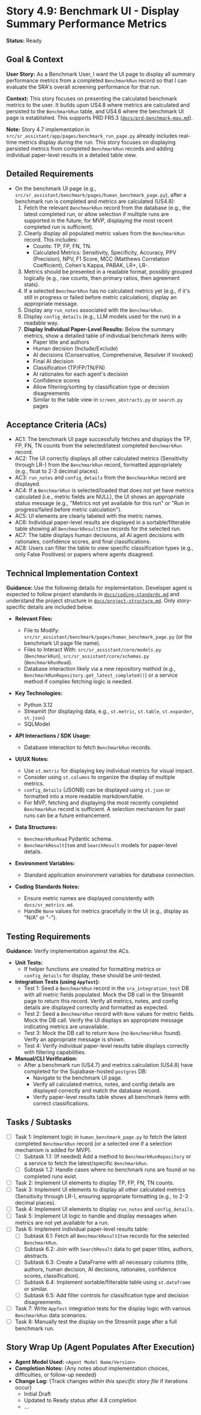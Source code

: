 # Story 4.9: Benchmark UI - Display Summary Performance Metrics

**Status:** Ready

## Goal & Context

**User Story:** As a Benchmark User, I want the UI page to display all summary performance metrics from a completed `BenchmarkRun` record so that I can evaluate the SRA's overall screening performance for that run.

**Context:** This story focuses on presenting the calculated benchmark metrics to the user. It builds upon US4.8 where metrics are calculated and persisted to the `BenchmarkRun` table, and US4.6 where the benchmark UI page is established. This supports PRD FR5.3 ([`docs/prd-benchmark-may.md`](/docs/prd-benchmark-may.md)).

**Note:** Story 4.7 implementation in `src/sr_assistant/app/pages/benchmark_run_page.py` already includes real-time metrics display during the run. This story focuses on displaying persisted metrics from completed `BenchmarkRun` records and adding individual paper-level results in a detailed table view.

## Detailed Requirements

- On the benchmark UI page (e.g., `src/sr_assistant/benchmark/pages/human_benchmark_page.py`), after a benchmark run is completed and metrics are calculated (US4.8):
    1. Fetch the relevant `BenchmarkRun` record from the database (e.g., the latest completed run, or allow selection if multiple runs are supported in the future; for MVP, displaying the most recent completed run is sufficient).
    2. Clearly display all populated metric values from the `BenchmarkRun` record. This includes:
        - Counts: TP, FP, FN, TN.
        - Calculated Metrics: Sensitivity, Specificity, Accuracy, PPV (Precision), NPV, F1 Score, MCC (Matthews Correlation Coefficient), Cohen's Kappa, PABAK, LR+, LR-.
    3. Metrics should be presented in a readable format, possibly grouped logically (e.g., raw counts, then primary ratios, then agreement stats).
    4. If a selected `BenchmarkRun` has no calculated metrics yet (e.g., if it's still in progress or failed before metric calculation), display an appropriate message.
    5. Display any `run_notes` associated with the `BenchmarkRun`.
    6. Display `config_details` (e.g., LLM models used for the run) in a readable way.
    7. **Display Individual Paper-Level Results:** Below the summary metrics, show a detailed table of individual benchmark items with:
        - Paper title and authors
        - Human decision (Include/Exclude)
        - AI decisions (Conservative, Comprehensive, Resolver if invoked)
        - Final AI decision
        - Classification (TP/FP/TN/FN)
        - AI rationales for each agent's decision
        - Confidence scores
        - Allow filtering/sorting by classification type or decision disagreements
        - Similar to the table view in `screen_abstracts.py` or `search.py` pages

## Acceptance Criteria (ACs)

- AC1: The benchmark UI page successfully fetches and displays the TP, FP, FN, TN counts from the selected/latest completed `BenchmarkRun` record.
- AC2: The UI correctly displays all other calculated metrics (Sensitivity through LR-) from the `BenchmarkRun` record, formatted appropriately (e.g., float to 2-3 decimal places).
- AC3: `run_notes` and `config_details` from the `BenchmarkRun` record are displayed.
- AC4: If a `BenchmarkRun` is selected/loaded that does not yet have metrics calculated (i.e., metric fields are NULL), the UI shows an appropriate status message (e.g., "Metrics not yet available for this run" or "Run in progress/failed before metric calculation").
- AC5: UI elements are clearly labeled with the metric names.
- AC6: Individual paper-level results are displayed in a sortable/filterable table showing all `BenchmarkResultItem` records for the selected run.
- AC7: The table displays human decisions, all AI agent decisions with rationales, confidence scores, and final classifications.
- AC8: Users can filter the table to view specific classification types (e.g., only False Positives) or papers where agents disagreed.

## Technical Implementation Context

**Guidance:** Use the following details for implementation. Developer agent is expected to follow project standards in [`docs/coding-standards.md`](/docs/coding-standards.md) and understand the project structure in [`docs/project-structure.md`](/docs/project-structure.md). Only story-specific details are included below.

- **Relevant Files:**
    - File to Modify: `src/sr_assistant/benchmark/pages/human_benchmark_page.py` (or the benchmark UI page file name).
    - Files to Interact With: `src/sr_assistant/core/models.py` (`BenchmarkRun`), `src/sr_assistant/core/schemas.py` (`BenchmarkRunRead`).
    - Database interaction likely via a new repository method (e.g., `BenchmarkRunRepository.get_latest_completed()`) or a service method if complex fetching logic is needed.

- **Key Technologies:**
    - Python 3.12
    - Streamlit (for displaying data, e.g., `st.metric`, `st.table`, `st.expander`, `st.json`)
    - SQLModel

- **API Interactions / SDK Usage:**
    - Database interaction to fetch `BenchmarkRun` records.

- **UI/UX Notes:**
    - Use `st.metric` for displaying key individual metrics for visual impact.
    - Consider using `st.columns` to organize the display of multiple metrics.
    - `config_details` (JSONB) can be displayed using `st.json` or formatted into a more readable markdown/table.
    - For MVP, fetching and displaying the most recently completed `BenchmarkRun` record is sufficient. A selection mechanism for past runs can be a future enhancement.

- **Data Structures:**
    - `BenchmarkRunRead` Pydantic schema.
    - `BenchmarkResultItem` and `SearchResult` models for paper-level details.

- **Environment Variables:**
    - Standard application environment variables for database connection.

- **Coding Standards Notes:**
    - Ensure metric names are displayed consistently with `docs/sr_metrics.md`.
    - Handle `None` values for metrics gracefully in the UI (e.g., display as "N/A" or "-").

## Testing Requirements

**Guidance:** Verify implementation against the ACs.

- **Unit Tests:**
    - If helper functions are created for formatting metrics or `config_details` for display, these should be unit-tested.
- **Integration Tests (using `AppTest`):**
    - Test 1: Seed a `BenchmarkRun` record in the `sra_integration_test` DB with all metric fields populated. Mock the DB call in the Streamlit page to return this record. Verify all metrics, notes, and config details are displayed correctly and formatted as expected.
    - Test 2: Seed a `BenchmarkRun` record with `None` values for metric fields. Mock the DB call. Verify the UI displays an appropriate message indicating metrics are unavailable.
    - Test 3: Mock the DB call to return `None` (no `BenchmarkRun` found). Verify an appropriate message is shown.
    - Test 4: Verify individual paper-level results table displays correctly with filtering capabilities.
- **Manual/CLI Verification:**
    - After a benchmark run (US4.7) and metrics calculation (US4.8) have completed for the Supabase-hosted `postgres` DB:
        - Navigate to the benchmark UI page.
        - Verify all calculated metrics, notes, and config details are displayed correctly and match the database record.
        - Verify paper-level results table shows all benchmark items with correct classifications.

## Tasks / Subtasks

- [ ] Task 1: Implement logic in `human_benchmark_page.py` to fetch the latest completed `BenchmarkRun` record (or a selected one if a selection mechanism is added for MVP).
    - [ ] Subtask 1.1: (If needed) Add a method to `BenchmarkRunRepository` or a service to fetch the latest/specific `BenchmarkRun`.
    - [ ] Subtask 1.2: Handle cases where no benchmark runs are found or no completed runs exist.
- [ ] Task 2: Implement UI elements to display TP, FP, FN, TN counts.
- [ ] Task 3: Implement UI elements to display all other calculated metrics (Sensitivity through LR-), ensuring appropriate formatting (e.g., to 2-3 decimal places).
- [ ] Task 4: Implement UI elements to display `run_notes` and `config_details`.
- [ ] Task 5: Implement UI logic to handle and display messages when metrics are not yet available for a run.
- [ ] Task 6: Implement individual paper-level results table:
    - [ ] Subtask 6.1: Fetch all `BenchmarkResultItem` records for the selected `BenchmarkRun`.
    - [ ] Subtask 6.2: Join with `SearchResult` data to get paper titles, authors, abstracts.
    - [ ] Subtask 6.3: Create a DataFrame with all necessary columns (title, authors, human decision, AI decisions, rationales, confidence scores, classification).
    - [ ] Subtask 6.4: Implement sortable/filterable table using `st.dataframe` or similar.
    - [ ] Subtask 6.5: Add filter controls for classification type and decision disagreements.
- [ ] Task 7: Write `AppTest` integration tests for the display logic with various `BenchmarkRun` data scenarios.
- [ ] Task 8: Manually test the display on the Streamlit page after a full benchmark run.

## Story Wrap Up (Agent Populates After Execution)

- **Agent Model Used:** `<Agent Model Name/Version>`
- **Completion Notes:** {Any notes about implementation choices, difficulties, or follow-up needed}
- **Change Log:** {Track changes _within this specific story file_ if iterations occur}
    - Initial Draft
    - Updated to Ready status after 4.8 completion
    - ...
